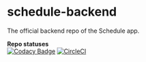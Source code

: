 # schedule-backend
The official backend repo of the Schedule app.

<strong>Repo statuses</strong>  
[![Codacy Badge](https://api.codacy.com/project/badge/Grade/53d4270a1deb4a7f90a5ed29cecea887)](https://app.codacy.com/gh/DSCUAIC/schedule-backend?utm_source=github.com&utm_medium=referral&utm_content=DSCUAIC/schedule-backend&utm_campaign=Badge_Grade_Settings)
[![CircleCI](https://circleci.com/gh/DSCUAIC/schedule-backend.svg?style=svg)](https://circleci.com/gh/DSCUAIC/schedule-backend)